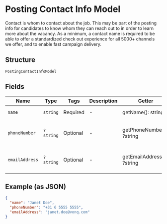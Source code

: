 
# Posting Contact Info Model

Contact is whom to contact about the job. This may be part of the posting info for candidates to know whom they can reach out to in order to learn more about the vacancy. As a minimum, a contact name is required to be able to offer a standardized check out experience for all 5000+ channels we offer, and to enable fast campaign delivery.

## Structure

`PostingContactInfoModel`

## Fields

| Name | Type | Tags | Description | Getter | Setter |
|  --- | --- | --- | --- | --- | --- |
| `name` | `string` | Required | - | getName(): string | setName(string name): void |
| `phoneNumber` | `?string` | Optional | - | getPhoneNumber(): ?string | setPhoneNumber(?string phoneNumber): void |
| `emailAddress` | `?string` | Optional | - | getEmailAddress(): ?string | setEmailAddress(?string emailAddress): void |

## Example (as JSON)

```json
{
  "name": "Janet Doe",
  "phoneNumber": "+31 6 5555 5555",
  "emailAddress": "janet.doe@vonq.com"
}
```

